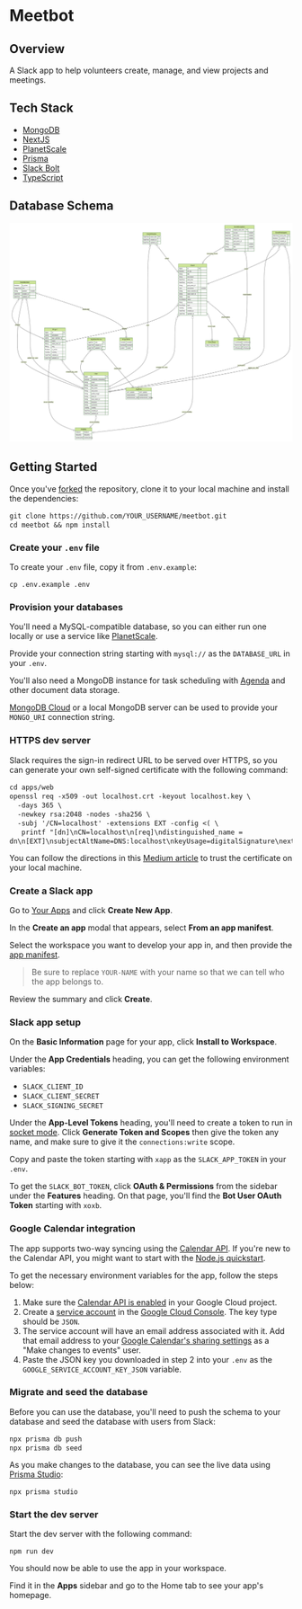 # Meetbot

## Overview

A Slack app to help volunteers create, manage, and view projects and meetings.

## Tech Stack

- [MongoDB](https://github.com/mongodb/node-mongodb-native)
- [NextJS](https://nextjs.org/)
- [PlanetScale](https://planetscale.com/)
- [Prisma](https://www.prisma.io/)
- [Slack Bolt](https://slack.dev/bolt-js/tutorial/getting-started)
- [TypeScript](https://www.typescriptlang.org/)

## Database Schema

![schema](/prisma/ERD.svg)

## Getting Started

Once you've [forked](https://github.com/tmshkr/meetbot/fork) the repository,
clone it to your local machine and install the dependencies:

```
git clone https://github.com/YOUR_USERNAME/meetbot.git
cd meetbot && npm install
```

### Create your `.env` file

To create your `.env` file, copy it from `.env.example`:

```
cp .env.example .env
```

### Provision your databases

You'll need a MySQL-compatible database, so you can either run one locally
or use a service like [PlanetScale](https://planetscale.com/).

Provide your connection string starting with `mysql://` as the `DATABASE_URL` in your `.env`.

You'll also need a MongoDB instance for task scheduling with [Agenda](https://github.com/agenda/agenda) and other document data storage.

[MongoDB Cloud](https://www.mongodb.com/cloud) or a local MongoDB server
can be used to provide your `MONGO_URI` connection string.

### HTTPS dev server

Slack requires the sign-in redirect URL to be served over HTTPS,
so you can generate your own self-signed certificate with the following command:

```
cd apps/web
openssl req -x509 -out localhost.crt -keyout localhost.key \
  -days 365 \
  -newkey rsa:2048 -nodes -sha256 \
  -subj '/CN=localhost' -extensions EXT -config <( \
   printf "[dn]\nCN=localhost\n[req]\ndistinguished_name = dn\n[EXT]\nsubjectAltName=DNS:localhost\nkeyUsage=digitalSignature\nextendedKeyUsage=serverAuth")
```

You can follow the directions in this [Medium article](https://medium.com/@greg.farrow1/nextjs-https-for-a-local-dev-server-98bb441eabd7) to trust the certificate on your local machine.

### Create a Slack app

Go to [Your Apps](https://api.slack.com/apps) and click **Create New App**.

In the **Create an app** modal that appears, select **From an app manifest**.

Select the workspace you want to develop your app in, and then provide the [app manifest](./apps/slackbot/app-manifest.yaml).

> Be sure to replace `YOUR-NAME` with your name so that we can tell who the app belongs to.

Review the summary and click **Create**.

### Slack app setup

On the **Basic Information** page for your app, click **Install to Workspace**.

Under the **App Credentials** heading, you can get the following environment variables:

- `SLACK_CLIENT_ID`
- `SLACK_CLIENT_SECRET`
- `SLACK_SIGNING_SECRET`

Under the **App-Level Tokens** heading, you'll need to create a token to run in [socket mode](https://api.slack.com/apis/connections/socket). Click **Generate Token and Scopes** then give the token any name, and make sure to give it the `connections:write` scope.

Copy and paste the token starting with `xapp` as the `SLACK_APP_TOKEN` in your `.env`.

To get the `SLACK_BOT_TOKEN`, click **OAuth & Permissions** from the sidebar under the **Features** heading.
On that page, you'll find the **Bot User OAuth Token** starting with `xoxb`.

### Google Calendar integration

The app supports two-way syncing using the [Calendar API](https://developers.google.com/calendar/api). If you're new to the Calendar API, you might want to start with the [Node.js quickstart](https://developers.google.com/calendar/api/quickstart/nodejs).

To get the necessary environment variables for the app, follow the steps below:

1. Make sure the [Calendar API is enabled](https://console.cloud.google.com/marketplace/product/google/calendar-json.googleapis.com) in your Google Cloud project.
2. Create a [service account](https://developers.google.com/identity/protocols/oauth2/service-account#creatinganaccount) in the [Google Cloud Console](https://console.cloud.google.com/iam-admin/serviceaccounts). The key type should be `JSON`.
3. The service account will have an email address associated with it. Add that email address to your [Google Calendar's sharing settings](https://support.google.com/calendar/answer/37082) as a "Make changes to events" user.
4. Paste the JSON key you downloaded in step 2 into your `.env` as the `GOOGLE_SERVICE_ACCOUNT_KEY_JSON` variable.

### Migrate and seed the database

Before you can use the database, you'll need to push the schema to your database and seed the database with users from Slack:

```
npx prisma db push
npx prisma db seed
```

As you make changes to the database, you can see the live data using [Prisma Studio](https://www.prisma.io/studio):

```
npx prisma studio
```

### Start the dev server

Start the dev server with the following command:

```
npm run dev
```

You should now be able to use the app in your workspace.

Find it in the **Apps** sidebar and go to the Home tab to see your app's homepage.
